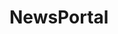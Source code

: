# NewsPortal

<!-- 
metatags api unsplash

clima

outras linguas

notificar firebase 

-->

<!-- 
Favicon: <a href="https://www.flaticon.com/free-icons/internet" title="internet icons">Internet icons created by Freepik - Flaticon</a>

Conventional Commits

google fonts 

layout figma

remixicon

animate.css

currentsapi

lordicon

-->
